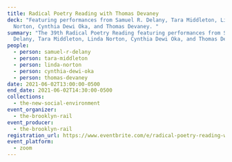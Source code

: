 ```yaml
---
title: Radical Poetry Reading with Thomas Devaney
deck: "Featuring performances from Samuel R. Delany, Tara Middleton, Linda
  Norton, Cynthia Dewi Oka, and Thomas Devaney. "
summary: "The 39th Radical Poetry Reading featuring performances from Samuel R.
  Delany, Tara Middleton, Linda Norton, Cynthia Dewi Oka, and Thomas Devaney. "
people:
  - person: samuel-r-delany
  - person: tara-middleton
  - person: linda-norton
  - person: cynthia-dewi-oka
  - person: thomas-devaney
date: 2021-06-02T13:00:00-0500
end_date: 2021-06-02T14:30:00-0500
collections:
  - the-new-social-environment
event_organizer:
  - the-brooklyn-rail
event_producer:
  - the-brooklyn-rail
registration_url: https://www.eventbrite.com/e/radical-poetry-reading-with-thomas-devaney-tickets-157133026111
event_platform:
  - zoom
---
```


